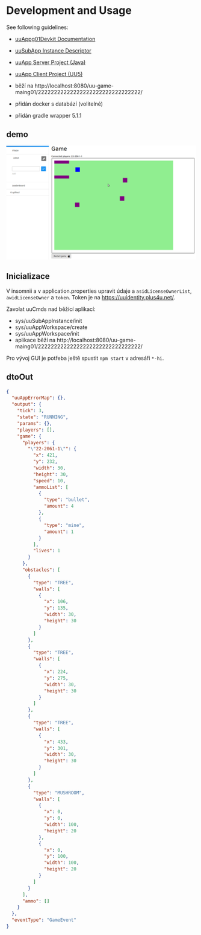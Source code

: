# Development and Usage

See following guidelines:

- [uuAppg01Devkit Documentation](https://uuapp.plus4u.net/uu-bookkit-maing01/e884539c8511447a977c7ff070e7f2cf/book)
- [uuSubApp Instance Descriptor](https://uuapp.plus4u.net/uu-bookkit-maing01/289fcd2e11d34f3e9b2184bedb236ded/book/page?code=uuSubAppInstanceDescriptor)
- [uuApp Server Project (Java)](https://uuapp.plus4u.net/uu-bookkit-maing01/99c939a08e0849c68df5ee339c94054b/book/page?code=uuAppStyleGuide_00)
- [uuApp Client Project (UU5)](https://uuapp.plus4u.net/uu-bookkit-maing01/ed11ec379073476db0aa295ad6c00178/book/page?code=getStartedHooks)


- běží na http://localhost:8080/uu-game-maing01/22222222222222222222222222222222/
- přidán docker s databází (volitelné)
- přidán gradle wrapper 5.1.1

## demo

![Ukázka hry](demo.gif)

## Inicializace
V insomnii a v application.properties upravit údaje a `asidLicenseOwnerList`, `awidLicenseOwner` a `token`.
Token je na https://uuidentity.plus4u.net/. 

Zavolat uuCmds nad běžící aplikací:
- sys/uuSubAppInstance/init
- sys/uuAppWorkspace/create
- sys/uuAppWorkspace/init
- aplikace běží na http://localhost:8080/uu-game-maing01/22222222222222222222222222222222/

Pro vývoj GUI je potřeba ještě spustit `npm start` v adresáři `*-hi`. 

## dtoOut

```json
{
  "uuAppErrorMap": {},
  "output": {
    "tick": 3,
    "state": "RUNNING",
    "params": {},
    "players": [],
    "game": {
      "players": {
        "\"22-2061-1\"": {
          "x": 421,
          "y": 232,
          "width": 30,
          "height": 30,
          "speed": 10,
          "ammoList": [
            {
              "type": "bullet",
              "amount": 4
            },
            {
              "type": "mine",
              "amount": 1
            }
          ],
          "lives": 1
        }
      },
      "obstacles": [
        {
          "type": "TREE",
          "walls": [
            {
              "x": 106,
              "y": 135,
              "width": 30,
              "height": 30
            }
          ]
        },
        {
          "type": "TREE",
          "walls": [
            {
              "x": 224,
              "y": 275,
              "width": 30,
              "height": 30
            }
          ]
        },
        {
          "type": "TREE",
          "walls": [
            {
              "x": 433,
              "y": 301,
              "width": 30,
              "height": 30
            }
          ]
        },
        {
          "type": "MUSHROOM",
          "walls": [
            {
              "x": 0,
              "y": 0,
              "width": 100,
              "height": 20
            },
            {
              "x": 0,
              "y": 100,
              "width": 100,
              "height": 20
            }
          ]
        }
      ],
      "ammo": []
    }
  },
  "eventType": "GameEvent"
}
```
